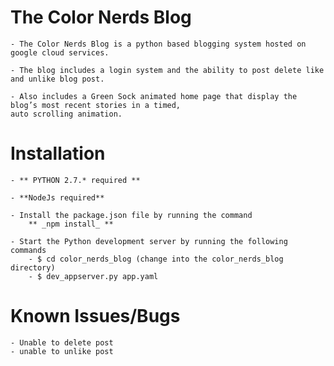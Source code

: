 # The Color Nerds Blog

    - The Color Nerds Blog is a python based blogging system hosted on google cloud services. 

    - The blog includes a login system and the ability to post delete like and unlike blog post. 

    - Also includes a Green Sock animated home page that display the blog’s most recent stories in a timed, 
    auto scrolling animation. 


# Installation

    - ** PYTHON 2.7.* required **

    - **NodeJs required**

    - Install the package.json file by running the command
        ** _npm install_ **
    
    - Start the Python development server by running the following commands
        - $ cd color_nerds_blog (change into the color_nerds_blog directory)
        - $ dev_appserver.py app.yaml


# Known Issues/Bugs

    - Unable to delete post
    - unable to unlike post
